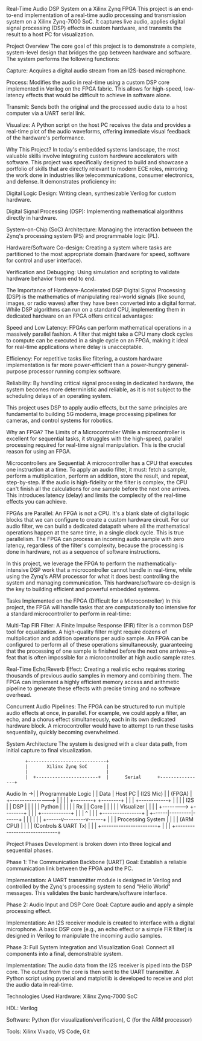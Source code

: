 Real-Time Audio DSP System on a Xilinx Zynq FPGA
This project is an end-to-end implementation of a real-time audio processing and transmission system on a Xilinx Zynq-7000 SoC. It captures live audio, applies digital signal processing (DSP) effects in custom hardware, and transmits the result to a host PC for visualization.

Project Overview
The core goal of this project is to demonstrate a complete, system-level design that bridges the gap between hardware and software. The system performs the following functions:

Capture: Acquires a digital audio stream from an I2S-based microphone.

Process: Modifies the audio in real-time using a custom DSP core implemented in Verilog on the FPGA fabric. This allows for high-speed, low-latency effects that would be difficult to achieve in software alone.

Transmit: Sends both the original and the processed audio data to a host computer via a UART serial link.

Visualize: A Python script on the host PC receives the data and provides a real-time plot of the audio waveforms, offering immediate visual feedback of the hardware's performance.

Why This Project?
In today's embedded systems landscape, the most valuable skills involve integrating custom hardware accelerators with software. This project was specifically designed to build and showcase a portfolio of skills that are directly relevant to modern ECE roles, mirroring the work done in industries like telecommunications, consumer electronics, and defense. It demonstrates proficiency in:

Digital Logic Design: Writing clean, synthesizable Verilog for custom hardware.

Digital Signal Processing (DSP): Implementing mathematical algorithms directly in hardware.

System-on-Chip (SoC) Architecture: Managing the interaction between the Zynq's processing system (PS) and programmable logic (PL).

Hardware/Software Co-design: Creating a system where tasks are partitioned to the most appropriate domain (hardware for speed, software for control and user interface).

Verification and Debugging: Using simulation and scripting to validate hardware behavior from end to end.

The Importance of Hardware-Accelerated DSP
Digital Signal Processing (DSP) is the mathematics of manipulating real-world signals (like sound, images, or radio waves) after they have been converted into a digital format. While DSP algorithms can run on a standard CPU, implementing them in dedicated hardware on an FPGA offers critical advantages:

Speed and Low Latency: FPGAs can perform mathematical operations in a massively parallel fashion. A filter that might take a CPU many clock cycles to compute can be executed in a single cycle on an FPGA, making it ideal for real-time applications where delay is unacceptable.

Efficiency: For repetitive tasks like filtering, a custom hardware implementation is far more power-efficient than a power-hungry general-purpose processor running complex software.

Reliability: By handling critical signal processing in dedicated hardware, the system becomes more deterministic and reliable, as it is not subject to the scheduling delays of an operating system.

This project uses DSP to apply audio effects, but the same principles are fundamental to building 5G modems, image processing pipelines for cameras, and control systems for robotics.

Why an FPGA? The Limits of a Microcontroller
While a microcontroller is excellent for sequential tasks, it struggles with the high-speed, parallel processing required for real-time signal manipulation. This is the crucial reason for using an FPGA.

Microcontrollers are Sequential: A microcontroller has a CPU that executes one instruction at a time. To apply an audio filter, it must: fetch a sample, perform a multiplication, perform an addition, store the result, and repeat, step-by-step. If the audio is high-fidelity or the filter is complex, the CPU can't finish all the calculations for one sample before the next one arrives. This introduces latency (delay) and limits the complexity of the real-time effects you can achieve.

FPGAs are Parallel: An FPGA is not a CPU. It's a blank slate of digital logic blocks that we can configure to create a custom hardware circuit. For our audio filter, we can build a dedicated datapath where all the mathematical operations happen at the same time, in a single clock cycle. This is true parallelism. The FPGA can process an incoming audio sample with zero latency, regardless of the filter's complexity, because the processing is done in hardware, not as a sequence of software instructions.

In this project, we leverage the FPGA to perform the mathematically-intensive DSP work that a microcontroller cannot handle in real-time, while using the Zynq's ARM processor for what it does best: controlling the system and managing communication. This hardware/software co-design is the key to building efficient and powerful embedded systems.

Tasks Implemented on the FPGA (Difficult for a Microcontroller)
In this project, the FPGA will handle tasks that are computationally too intensive for a standard microcontroller to perform in real-time:

Multi-Tap FIR Filter: A Finite Impulse Response (FIR) filter is a common DSP tool for equalization. A high-quality filter might require dozens of multiplication and addition operations per audio sample. An FPGA can be configured to perform all of these operations simultaneously, guaranteeing that the processing of one sample is finished before the next one arrives—a feat that is often impossible for a microcontroller at high audio sample rates.

Real-Time Echo/Reverb Effect: Creating a realistic echo requires storing thousands of previous audio samples in memory and combining them. The FPGA can implement a highly efficient memory access and arithmetic pipeline to generate these effects with precise timing and no software overhead.

Concurrent Audio Pipelines: The FPGA can be structured to run multiple audio effects at once, in parallel. For example, we could apply a filter, an echo, and a chorus effect simultaneously, each in its own dedicated hardware block. A microcontroller would have to attempt to run these tasks sequentially, quickly becoming overwhelmed.

System Architecture
The system is designed with a clear data path, from initial capture to final visualization.

           +-----------------------------+
           |       Xilinx Zynq SoC       |
           |                             |
           |  +-----------------------+  |      Serial      +----------------+
Audio In ->|  |  Programmable Logic   |  |       Data       |    Host PC     |
(I2S Mic)  |  |       (FPGA)          |  +----------------> |                |
           |  | +--------+ +--------+ |  |                  | +------------+ |
           |  | |  I2S   | |  DSP   | |  |                  | | Python     | |
           |  | | Rx     | |  Core  | |  |                  | | Visualizer | |
           |  | +--------> +--------+ |  |                  | +------------+ |
           |  |      ^         |      |  |                  +----------------+
           |  +------|---------|------+  |
           |         |         |         |
           |  +------v---------v------+  |
           |  |   Processing System   |  |
           |  |        (ARM CPU)      |  |
           |  | (Controls & UART Tx)  |  |
           |  +-----------------------+  |
           |                             |
           +-----------------------------+

Project Phases
Development is broken down into three logical and sequential phases.

Phase 1: The Communication Backbone (UART)
Goal: Establish a reliable communication link between the FPGA and the PC.

Implementation: A UART transmitter module is designed in Verilog and controlled by the Zynq's processing system to send "Hello World" messages. This validates the basic hardware/software interface.

Phase 2: Audio Input and DSP Core
Goal: Capture audio and apply a simple processing effect.

Implementation: An I2S receiver module is created to interface with a digital microphone. A basic DSP core (e.g., an echo effect or a simple FIR filter) is designed in Verilog to manipulate the incoming audio samples.

Phase 3: Full System Integration and Visualization
Goal: Connect all components into a final, demonstrable system.

Implementation: The audio data from the I2S receiver is piped into the DSP core. The output from the core is then sent to the UART transmitter. A Python script using pyserial and matplotlib is developed to receive and plot the audio data in real-time.

Technologies Used
Hardware: Xilinx Zynq-7000 SoC

HDL: Verilog

Software: Python (for visualization/verification), C (for the ARM processor)

Tools: Xilinx Vivado, VS Code, Git